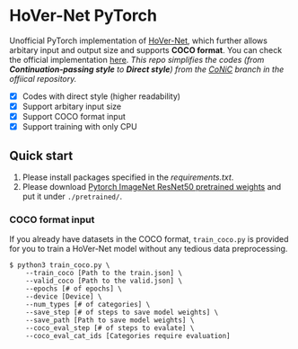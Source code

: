 # HoVer-Net PyTorch
Unofficial PyTorch implementation of [HoVer-Net](https://arxiv.org/abs/1812.06499), which further allows arbitary input and output size and supports **COCO format**. You can check the official implementation [here](https://github.com/vqdang/hover_net). *This repo simplifies the codes (from **Continuation-passing style** to **Direct style**) from the [CoNiC](https://github.com/vqdang/hover_net/tree/conic) branch in the offiical repository.*

- [x] Codes with direct style (higher readability)
- [x] Support arbitary input size
- [x] Support COCO format input
- [x] Support training with only CPU

## Quick start
1. Please install packages specified in the *requirements.txt*.
2. Please download [Pytorch ImageNet ResNet50  pretrained weights](https://download.pytorch.org/models/resnet50-0676ba61.pth) and put it under `./pretrained/`.

### COCO format input
If you already have datasets in the COCO format, `train_coco.py` is provided for you to train a HoVer-Net model without any tedious data preprocessing.
```script
$ python3 train_coco.py \
    --train_coco [Path to the train.json] \
    --valid_coco [Path to the valid.json] \
    --epochs [# of epochs] \
    --device [Device] \
    --num_types [# of categories] \
    --save_step [# of steps to save model weights] \
    --save_path [Path to save model weights] \
    --coco_eval_step [# of steps to evalate] \
    --coco_eval_cat_ids [Categories require evaluation]
```
